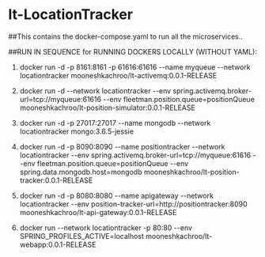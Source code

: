 # lt-LocationTracker
##This contains the docker-compose.yaml to run all the microservices..

##RUN IN SEQUENCE for RUNNING DOCKERS LOCALLY (WITHOUT YAML):
1. docker run -d -p 8161:8161 -p 61616:61616 --name myqueue --network locationtracker mooneshkachroo/lt-activemq:0.0.1-RELEASE

2. docker run -d --network locationtracker --env spring.activemq.broker-url=tcp://myqueue:61616 --env fleetman.position.queue=positionQueue mooneshkachroo/lt-position-simulator:0.0.1-RELEASE

3. docker run -d -p 27017:27017 --name mongodb --network locationtracker mongo:3.6.5-jessie

4. docker run -d -p 8090:8090 --name positiontracker --network locationtracker --env spring.activemq.broker-url=tcp://myqueue:61616 --env fleetman.position.queue=positionQueue --env spring.data.mongodb.host=mongodb mooneshkachroo/lt-position-tracker:0.0.1-RELEASE

5. docker run -d -p 8080:8080 --name apigateway --network locationtracker --env position-tracker-url=http://positiontracker:8090 mooneshkachroo/lt-api-gateway:0.0.1-RELEASE

6. docker run --network locationtracker -p 80:80 --env SPRING_PROFILES_ACTIVE=localhost mooneshkachroo/lt-webapp:0.0.1-RELEASE


